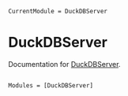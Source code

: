```@meta
CurrentModule = DuckDBServer
```

# DuckDBServer

Documentation for [DuckDBServer](https://github.com/TheCedarPrince/DuckDBServer.jl).

```@index
```

```@autodocs
Modules = [DuckDBServer]
```

